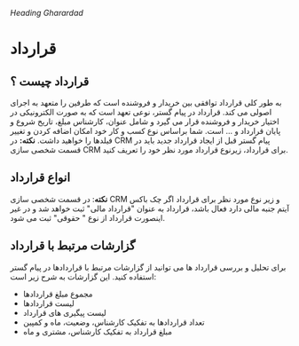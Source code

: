 *Heading Gharardad*
# قرارداد # 
## قرارداد چیست ؟ ##
 به طور کلی قرارداد توافقی بین خریدار و فروشنده است که طرفین را متعهد به اجرای اصولی می کند. قرارداد در پیام گستر، نوعی تعهد است که به صورت الکترونیکی در اختیار خریدار و فروشنده قرار می گیرد و شامل عنوان، کارشناس مبلغ، تاریخ شروع و پایان قرارداد و ... است. شما براساس نوع کسب و کار خود امکان اضافه کردن و تغییر فیلدها را خواهید داشت. 
 **نکته:** در CRM پیام گستر قبل از ایجاد قرارداد جدید باید در قسمت شخصی سازی CRM برای قرارداد، زیرنوع قرارداد مورد نظر خود را تعریف کنید. 
## انواع قرارداد ##
 **نکته**: در قسمت شخصی سازی CRM  و زیر نوع مورد نظر برای قرارداد اگر چک باکس آیتم جنبه مالی دارد فعال باشد، قرارداد به عنوان "قرارداد مالی" ثبت خواهد شد و در غیر اینصورت قرارداد از نوع " حقوقی" ثبت می شود. 
##	گزارشات مرتبط با قرارداد
 برای تحلیل و بررسی قرارداد ها  می توانید از گزارشات مرتبط با قراردادها در پیام گستر استفاده کنید. این گزارشات به شرح زیر است:

*	مجموع مبلغ قراردادها
*	لیست قراردادها
*	لیست پیگیری های قرارداد
*	تعداد قراردادها به تفکیک کارشناس، وضعیت، ماه و کمپین
*	مبلغ قرارداد به تفکیک کارشناس، مشتری  و ماه
